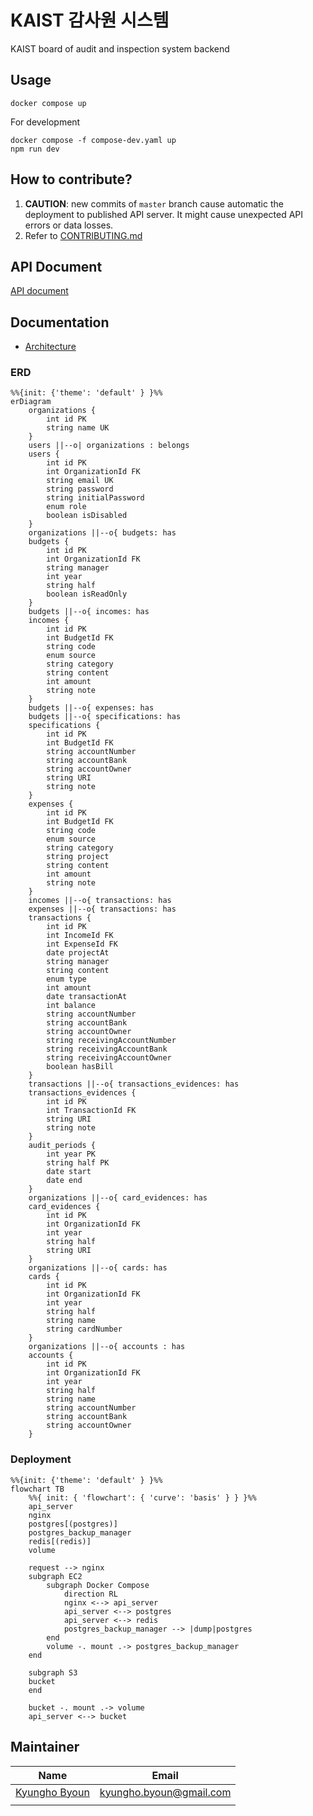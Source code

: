 # KAIST 감사원 시스템

KAIST board of audit and inspection system backend

## Usage

```
docker compose up
```

For development

```
docker compose -f compose-dev.yaml up
npm run dev
```

## How to contribute?

1. **CAUTION**: new commits of `master` branch cause automatic the deployment to published API server. It might cause unexpected API errors or data losses.
3. Refer to [CONTRIBUTING.md](CONTRIBUTING.md)

## API Document

[API document](https://dev-bai.gdsckaist.com/api-docs)

## Documentation

-   [Architecture](docs/architecture.md)

### ERD

```mermaid
%%{init: {'theme': 'default' } }%%
erDiagram
    organizations {
        int id PK
        string name UK
    }
    users ||--o| organizations : belongs
    users {
        int id PK
        int OrganizationId FK
        string email UK
        string password
        string initialPassword
        enum role
        boolean isDisabled
    }
    organizations ||--o{ budgets: has
    budgets {
        int id PK
        int OrganizationId FK
        string manager
        int year
        string half
        boolean isReadOnly
    }
    budgets ||--o{ incomes: has
    incomes {
        int id PK
        int BudgetId FK
        string code
        enum source
        string category
        string content
        int amount
        string note
    }
    budgets ||--o{ expenses: has
    budgets ||--o{ specifications: has
    specifications {
        int id PK
        int BudgetId FK
        string accountNumber
        string accountBank
        string accountOwner
        string URI
        string note
    }
    expenses {
        int id PK
        int BudgetId FK
        string code
        enum source
        string category
        string project
        string content
        int amount
        string note
    }
    incomes ||--o{ transactions: has
    expenses ||--o{ transactions: has
    transactions {
        int id PK
        int IncomeId FK
        int ExpenseId FK
        date projectAt
        string manager
        string content
        enum type
        int amount
        date transactionAt
        int balance
        string accountNumber
        string accountBank
        string accountOwner
        string receivingAccountNumber
        string receivingAccountBank
        string receivingAccountOwner
        boolean hasBill
    }
    transactions ||--o{ transactions_evidences: has
    transactions_evidences {
        int id PK
        int TransactionId FK
        string URI
        string note
    }
    audit_periods {
        int year PK
        string half PK
        date start
        date end
    }
    organizations ||--o{ card_evidences: has
    card_evidences {
        int id PK
        int OrganizationId FK
        int year
        string half
        string URI
    }
    organizations ||--o{ cards: has
    cards {
        int id PK
        int OrganizationId FK
        int year
        string half
        string name
        string cardNumber
    }
    organizations ||--o{ accounts : has
    accounts {
        int id PK
        int OrganizationId FK
        int year
        string half
        string name
        string accountNumber
        string accountBank
        string accountOwner
    }
```

### Deployment

```mermaid
%%{init: {'theme': 'default' } }%%
flowchart TB
    %%{ init: { 'flowchart': { 'curve': 'basis' } } }%%
    api_server
    nginx
    postgres[(postgres)]
    postgres_backup_manager
    redis[(redis)]
    volume

    request --> nginx
    subgraph EC2
        subgraph Docker Compose
            direction RL
            nginx <--> api_server
            api_server <--> postgres
            api_server <--> redis
            postgres_backup_manager --> |dump|postgres
        end
        volume -. mount .-> postgres_backup_manager
    end

    subgraph S3
    bucket
    end

    bucket -. mount .-> volume
    api_server <--> bucket
```

## Maintainer

| Name                                      | Email                   |
| ----------------------------------------- | ----------------------- |
| [Kyungho Byoun](https://github.com/byunk) | kyungho.byoun@gmail.com |
|                                           |                         |
